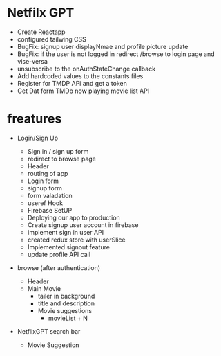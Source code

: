 # Netfilx GPT

- Create Reactapp
- configured tailwing CSS
- BugFix: signup user displayNmae and profile picture update
- BugFix: if the user is not logged in redirect /browse to login page and vise-versa
- unsubscribe to the onAuthStateChange callback
- Add hardcoded values to the constants files
- Register for TMDP APi and get a token
- Get Dat form TMDb now playing movie list API

# freatures

- Login/Sign Up

  - Sign in / sign up form
  - redirect to browse page
  - Header
  - routing of app
  - Login form
  - signup form
  - form valadation
  - useref Hook
  - Firebase SetUP
  - Deploying our app to production
  - Create signup user account in firebase
  - implement sign in user API
  - created redux store with userSlice
  - Implemented signout feature
  - update profile API call

- browse (after authentication)

  - Header
  - Main Movie
    - tailer in background
    - title and description
    - Movie suggestions
      - movieList + N

- NetflixGPT
  search bar
  - Movie Suggestion
